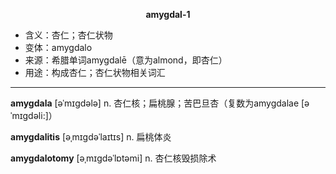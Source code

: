 
**<center>amygdal-1</center>**

- <span class="definition">含义：杏仁；杏仁状物</span>
- <span class="definition">变体：amygdalo</span>
- <span class="definition">来源：希腊单词amygdalē（意为almond，即杏仁）</span>
- <span class="definition">用途：构成杏仁；杏仁状物相关词汇</span>

---

<span class="vocabulary">**amygdala**</span> [əˈmɪɡdələ] n. 杏仁核；扁桃腺；苦巴旦杏（复数为amygdalae [əˈmɪɡdəli:]）

<span class="vocabulary">**amygdalitis**</span> [əˌmɪgdəˈlaɪtɪs] n. 扁桃体炎

<span class="vocabulary">**amygdalotomy**</span> [əˌmɪgdəˈlɒtəmi] n. 杏仁核毁损除术

